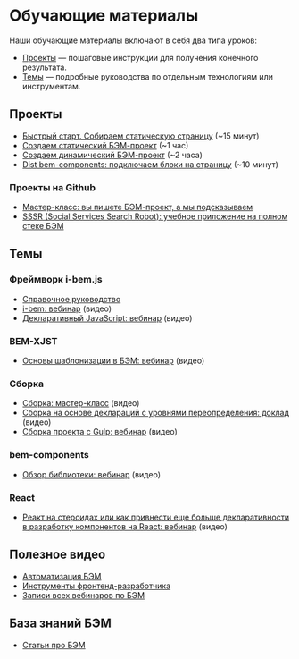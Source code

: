 # Обучающие материалы

Наши обучающие материалы включают в себя два типа уроков:

* [Проекты](#Проекты) — пошаговые инструкции для получения конечного результата.
* [Темы](#Темы) — подробные руководства по отдельным технологиям или инструментам. 

## Проекты
* [Быстрый старт. Собираем статическую страницу](https://github.com/bem-site/bem-method/blob/bem-info-data/articles/quick-start-static/quick-start-static.ru.md) (~15 минут)
* [Создаем статический БЭМ-проект](https://github.com/bem-site/bem-method/blob/bem-info-data/articles/start-with-project-stub/start-with-project-stub.ru.md) (~1 час) 
* [Создаем динамический БЭМ-проект](https://github.com/bem-site/bem-method/blob/bem-info-data/articles/start-with-bem-express/start-with-bem-express.ru.md) (~2 часа)
* [Dist bem-components: подключаем блоки на страницу](https://github.com/bem-site/bem-method/blob/bem-info-data/platform/tutorials/dist-quick-start/dist-quick-start.ru.md) (~10 минут)

### Проекты на Github
* [Мастер-класс: вы пишете БЭМ-проект, а мы подсказываем](https://github.com/bem/do-it-yourself-workshop)
* [SSSR (Social Services Search Robot): учебное приложение на полном стеке БЭМ](https://github.com/bem/sssr)

## Темы
### Фреймворк i-bem.js
* [Справочное руководство](https://ru.bem.info/platform/tutorials/i-bem/)
* [i-bem: вебинар](http://bit.ly/2wgtbaz) (видео)
* [Декларативный JavaScript: вебинар](https://ru.bem.info/forum/-696/) (видео)

### BEM-XJST
* [Основы шаблонизации в БЭМ: вебинар](http://bit.ly/2uON7RG) (видео)

### Сборка
* [Сборка: мастер-класс](https://ru.bem.info/forum/-686/) (видео)
* [Сборка на основе деклараций с уровнями переопределения: доклад](https://events.yandex.ru/lib/talks/3521/) (видео)
* [Сборка проекта с Gulp: вебинар](http://bit.ly/2xarloh) (видео)

### bem-components
* [Обзор библиотеки: вебинар](http://bit.ly/2uXLKME) (видео)

### React
* [Реакт на стероидах или как привнести еще больше декларативности в разработку компонентов на React: вебинар](https://www.youtube.com/watch?v=8oFEhdtOaZw) (видео)

## Полезное видео
* [Автоматизация БЭМ](https://www.youtube.com/watch?v=-un-YYgU6Pg)
* [Инструменты фронтенд-разработчика](https://ru.bem.info/talks/bemup-moscow-2014/#Инструменты-фронтенд-разработчика-—-Владимир-Гриненко)
* [Записи всех вебинаров по БЭМ](https://ru.bem.info/forum/?labels=webinar)

## База знаний БЭМ
* [Статьи про БЭМ](https://github.com/bem-site/bem-method/blob/bem-info-data/articles/articles.ru.md)
